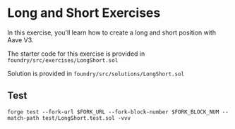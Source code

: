 # Long and Short Exercises

In this exercise, you'll learn how to create a long and short position with Aave V3.

The starter code for this exercise is provided in `foundry/src/exercises/LongShort.sol`

Solution is provided in `foundry/src/solutions/LongShort.sol`

## Test

```shell
forge test --fork-url $FORK_URL --fork-block-number $FORK_BLOCK_NUM --match-path test/LongShort.test.sol -vvv
```
